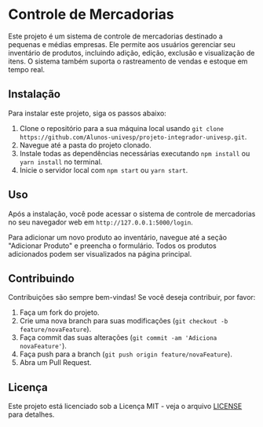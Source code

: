 # Controle de Mercadorias

Este projeto é um sistema de controle de mercadorias destinado a pequenas e médias empresas. Ele permite aos usuários gerenciar seu inventário de produtos, incluindo adição, edição, exclusão e visualização de itens. O sistema também suporta o rastreamento de vendas e estoque em tempo real.

## Instalação

Para instalar este projeto, siga os passos abaixo:

1. Clone o repositório para a sua máquina local usando `git clone https://github.com/Alunos-univesp/projeto-integrador-univesp.git`.
2. Navegue até a pasta do projeto clonado.
3. Instale todas as dependências necessárias executando `npm install` ou `yarn install` no terminal.
4. Inicie o servidor local com `npm start` ou `yarn start`.

## Uso

Após a instalação, você pode acessar o sistema de controle de mercadorias no seu navegador web em `http://127.0.0.1:5000/login`.

Para adicionar um novo produto ao inventário, navegue até a seção "Adicionar Produto" e preencha o formulário. Todos os produtos adicionados podem ser visualizados na página principal.

## Contribuindo

Contribuições são sempre bem-vindas! Se você deseja contribuir, por favor:

1. Faça um fork do projeto.
2. Crie uma nova branch para suas modificações (`git checkout -b feature/novaFeature`).
3. Faça commit das suas alterações (`git commit -am 'Adiciona novaFeature'`).
4. Faça push para a branch (`git push origin feature/novaFeature`).
5. Abra um Pull Request.

## Licença

Este projeto está licenciado sob a Licença MIT - veja o arquivo [LICENSE](LICENSE) para detalhes.


